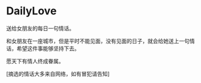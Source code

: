 # DailyLove
送给女朋友的每日一句情话。


和女朋友在一座城市，但是平时不能见面，没有见面的日子，就会给她送上一句情话，希望这件事能够坚持下去。

愿天下有情人终成眷属。

[摘选的情话大多来自网络，如有冒犯请告知]
